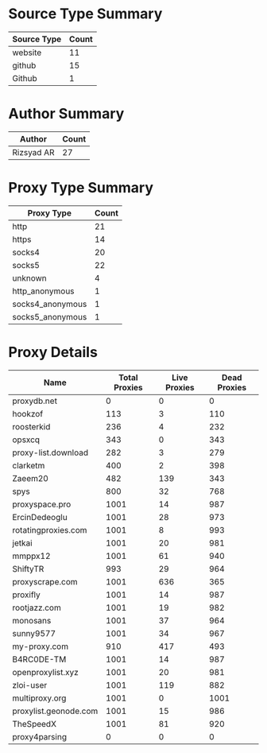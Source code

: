 # Source Type Summary

| Source Type | Count |
|-------------|-------|
| website | 11 |
| github | 15 |
| Github | 1 |


# Author Summary

| Author | Count |
|--------|-------|
| Rizsyad AR | 27 |


# Proxy Type Summary

| Proxy Type | Count |
|------------|-------|
| http | 21 |
| https | 14 |
| socks4 | 20 |
| socks5 | 22 |
| unknown | 4 |
| http_anonymous | 1 |
| socks4_anonymous | 1 |
| socks5_anonymous | 1 |


# Proxy Details

| Name | Total Proxies | Live Proxies | Dead Proxies |
|------|---------------|--------------|---------------|
| proxydb.net | 0 | 0 | 0 |
| hookzof | 113 | 3 | 110 |
| roosterkid | 236 | 4 | 232 |
| opsxcq | 343 | 0 | 343 |
| proxy-list.download | 282 | 3 | 279 |
| clarketm | 400 | 2 | 398 |
| Zaeem20 | 482 | 139 | 343 |
| spys | 800 | 32 | 768 |
| proxyspace.pro | 1001 | 14 | 987 |
| ErcinDedeoglu | 1001 | 28 | 973 |
| rotatingproxies.com | 1001 | 8 | 993 |
| jetkai | 1001 | 20 | 981 |
| mmppx12 | 1001 | 61 | 940 |
| ShiftyTR | 993 | 29 | 964 |
| proxyscrape.com | 1001 | 636 | 365 |
| proxifly | 1001 | 14 | 987 |
| rootjazz.com | 1001 | 19 | 982 |
| monosans | 1001 | 37 | 964 |
| sunny9577 | 1001 | 34 | 967 |
| my-proxy.com | 910 | 417 | 493 |
| B4RC0DE-TM | 1001 | 14 | 987 |
| openproxylist.xyz | 1001 | 20 | 981 |
| zloi-user | 1001 | 119 | 882 |
| multiproxy.org | 1001 | 0 | 1001 |
| proxylist.geonode.com | 1001 | 15 | 986 |
| TheSpeedX | 1001 | 81 | 920 |
| proxy4parsing | 0 | 0 | 0 |
